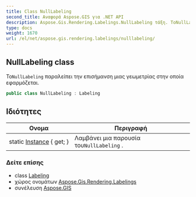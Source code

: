 ```yaml
---
title: Class NullLabeling
second_title: Αναφορά Aspose.GIS για .NET API
description: Aspose.Gis.Rendering.Labelings.NullLabeling τάξη. ΤοNullLabeling παραλείπει την επισήμανση μιας γεωμετρίας στην οποία εφαρμόζεται.
type: docs
weight: 1670
url: /el/net/aspose.gis.rendering.labelings/nulllabeling/
---
```

## NullLabeling class

Το`NullLabeling` παραλείπει την επισήμανση μιας γεωμετρίας στην οποία εφαρμόζεται.

```csharp
public class NullLabeling : Labeling
```

## Ιδιότητες

| Ονομα | Περιγραφή |
| --- | --- |
| static [Instance](../../aspose.gis.rendering.labelings/nulllabeling/instance/) { get; } | Λαμβάνει μια παρουσία του`NullLabeling` . |

### Δείτε επίσης

* class [Labeling](../labeling/)
* χώρος ονομάτων [Aspose.Gis.Rendering.Labelings](../../aspose.gis.rendering.labelings/)
* συνέλευση [Aspose.GIS](../../)


